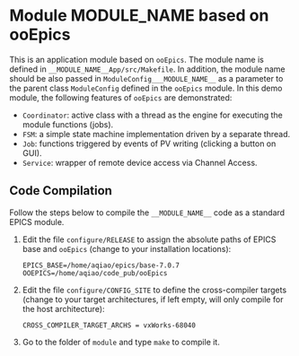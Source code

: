 # Module __MODULE_NAME__ based on ooEpics
This is an application module based on `ooEpics`. The module name is defined in `__MODULE_NAME__App/src/Makefile`. In addition, the module name should be also passed in `ModuleConfig___MODULE_NAME__` as a parameter to the parent class `ModuleConfig` defined in the `ooEpics` module. In this demo module, the following features of `ooEpics` are demonstrated:
- `Coordinator`: active class with a thread as the engine for executing the module functions (jobs).
- `FSM`: a simple state machine implementation driven by a separate thread.
- `Job`: functions triggered by events of PV writing (clicking a button on GUI).
- `Service`: wrapper of remote device access via Channel Access.

## Code Compilation
Follow the steps below to compile the `__MODULE_NAME__` code as a standard EPICS module.
1. Edit the file `configure/RELEASE` to assign the absolute paths of EPICS base and `ooEpics` (change to your installation locations):
   ```
   EPICS_BASE=/home/aqiao/epics/base-7.0.7
   OOEPICS=/home/aqiao/code_pub/ooEpics
   ```
3. Edit the file `configure/CONFIG_SITE` to define the cross-compiler targets (change to your target architectures, if left empty, will only compile for the host architecture):
   ```
   CROSS_COMPILER_TARGET_ARCHS = vxWorks-68040
   ```
4. Go to the folder of `module` and type `make` to compile it.

